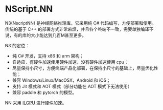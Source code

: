 # NScript.NN

N3(NscriptNN) 是神经网络推理库，它采用纯 C# 代码编写，方便部署和使用。传统的基于 C++ 的部署方式非常麻烦，并且各个终端不一致，需要单独编译不说，有的库的大小能达到几百M甚至更多。

N3 的定位：

- 纯 C# 开发，支持 x86 和 arm 架构；
- 自适应，有硬件加速使用硬件加速，没有硬件加速使用 cpu；
- 尽量保持小尺寸，方便终端产品化部署，在保持小尺寸的基础上，尽量优化性能；
- 兼容 Windows/Linux/MacOSX，Android 和 iOS；
- 支持 Jit 模式和 AOT 模式（部分功能在 AOT 模式下无法使用）
- 兼容 paddle 和 pytorch 的模型。

NN 采用 [ILGPU](https://github.com/m4rs-mt/ILGPU) 进行硬件加速。
